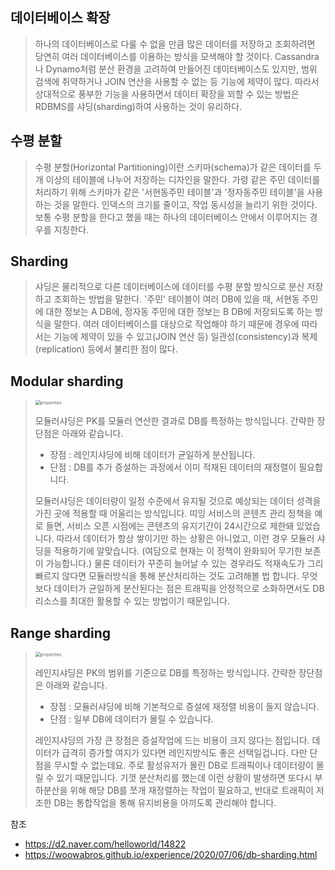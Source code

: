 ## 데이터베이스 확장

> 하나의 데이터베이스로 다룰 수 없을 만큼 많은 데이터를 저장하고 조회하려면 당연히 여러 데이터베이스를 이용하는 방식을 모색해야 할 것이다. Cassandra나 Dynamo처럼 분산 환경을 고려하여 만들어진 데이터베이스도 있지만, 범위 검색에 취약하거나 JOIN 연산을 사용할 수 없는 등 기능에 제약이 많다. 따라서 상대적으로 풍부한 기능을 사용하면서 데이터 확장을 꾀할 수 있는 방법은 RDBMS를 샤딩(sharding)하여 사용하는 것이 유리하다.

## 수평 분할

> 수평 분할(Horizontal Partitioning)이란 스키마(schema)가 같은 데이터를 두 개 이상의 테이블에 나누어 저장하는 디자인을 말한다. 가령 같은 주민 데이터를 처리하기 위해 스키마가 같은 '서현동주민 테이블'과 '정자동주민 테이블'을 사용하는 것을 말한다. 인덱스의 크기를 줄이고, 작업 동시성을 늘리기 위한 것이다. 보통 수평 분할을 한다고 했을 때는 하나의 데이터베이스 안에서 이루어지는 경우를 지칭한다.

## Sharding

> 샤딩은 물리적으로 다른 데이터베이스에 데이터를 수평 분할 방식으로 분산 저장하고 조회하는 방법을 말한다. '주민' 테이블이 여러 DB에 있을 때, 서현동 주민에 대한 정보는 A DB에, 정자동 주민에 대한 정보는 B DB에 저장되도록 하는 방식을 말한다. 여러 데이터베이스를 대상으로 작업해야 하기 때문에 경우에 따라서는 기능에 제약이 있을 수 있고(JOIN 연산 등) 일관성(consistency)과 복제(replication) 등에서 불리한 점이 많다.

## Modular sharding

> 
>
> <img src="https://woowabros.github.io/img/2020-07-06/thiiing-db-modular-sharding.png" alt="properties" style="zoom:50%;" />
>
> 모듈러샤딩은 PK를 모듈러 연산한 결과로 DB를 특정하는 방식입니다. 간략한 장단점은 아래와 같습니다.
>
> - 장점 : 레인지샤딩에 비해 데이터가 균일하게 분산됩니다.
> - 단점 : DB를 추가 증설하는 과정에서 이미 적재된 데이터의 재정렬이 필요합니다.
>
> 모듈러샤딩은 데이터량이 일정 수준에서 유지될 것으로 예상되는 데이터 성격을 가진 곳에 적용할 때 어울리는 방식입니다. 띠잉 서비스의 콘텐츠 관리 정책을 예로 들면, 서비스 오픈 시점에는 콘텐츠의 유지기간이 24시간으로 제한돼 있었습니다. 따라서 데이터가 항상 쌓이기만 하는 상황은 아니었고, 이런 경우 모듈러 샤딩을 적용하기에 알맞습니다. (여담으로 현재는 이 정책이 완화되어 무기한 보존이 가능합니다.) 물론 데이터가 꾸준히 늘어날 수 있는 경우라도 적재속도가 그리 빠르지 않다면 모듈러방식을 통해 분산처리하는 것도 고려해볼 법 합니다. 무엇보다 데이터가 균일하게 분산된다는 점은 트래픽을 안정적으로 소화하면서도 DB리소스를 최대한 활용할 수 있는 방법이기 때문입니다.

## Range sharding

> <img src="https://woowabros.github.io/img/2020-07-06/thiiing-db-range-sharding.png" alt="properties" style="zoom:50%;" />
>
> 레인지샤딩은 PK의 범위를 기준으로 DB를 특정하는 방식입니다. 간략한 장단점은 아래와 같습니다.
>
> - 장점 : 모듈러샤딩에 비해 기본적으로 증설에 재정렬 비용이 들지 않습니다.
> - 단점 : 일부 DB에 데이터가 몰릴 수 있습니다.
>
> 레인지샤딩의 가장 큰 장점은 증설작업에 드는 비용이 크지 않다는 점입니다. 데이터가 급격히 증가할 여지가 있다면 레인지방식도 좋은 선택일겁니다. 다만 단점을 무시할 수 없는데요. 주로 활성유저가 몰린 DB로 트래픽이나 데이터량이 몰릴 수 있기 때문입니다. 기껏 분산처리를 했는데 이런 상황이 발생하면 또다시 부하분산을 위해 해당 DB를 쪼개 재정렬하는 작업이 필요하고, 반대로 트래픽이 저조한 DB는 통합작업을 통해 유지비용을 아끼도록 관리해야 합니다.



참조

* https://d2.naver.com/helloworld/14822
* https://woowabros.github.io/experience/2020/07/06/db-sharding.html